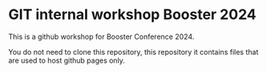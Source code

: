 # GIT internal workshop Booster 2024
This is a github workshop for Booster Conference 2024. 

You do not need to clone this repository, this repository it contains files that are used to host github pages only.